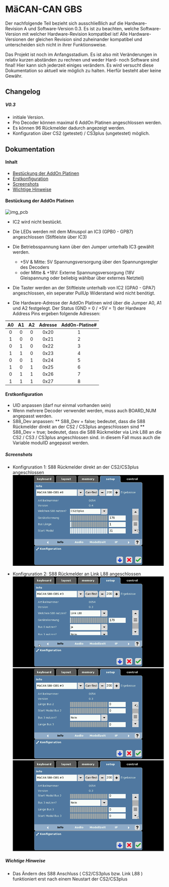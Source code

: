 # MäCAN-CAN GBS

Der nachfolgende Teil bezieht sich ausschließlich auf die Hardware-Revision A und Software-Version 0.3. Es ist zu beachten, welche Software-Version mit welcher Hardware-Revision kompatibel ist! Alle Hardware-Versionen der gleichen Revision sind zuheinander kompatibel und unterscheiden sich nicht in ihrer Funktionsweise.

Das Projekt ist noch im Anfangsstadium. Es ist also mit Veränderungen in relativ kurzen abständen zu rechnen und weder Hard- noch Software sind final! Hier kann sich jederzeit einiges verändern. Es wird versucht diese Dokumentation so aktuell wie möglich zu halten. Hierfür besteht aber keine Gewähr.

## Changelog

##### V0.3

 + initiale Version.
 + Pro Decoder können maximal 6 AddOn Platinen angeschlossen werden.
 + Es können 96 Rückmelder dadurch angezeigt werden.
 + Konfiguration über CS2 (getestet) / CS3plus (ungetestet) möglich.

## Dokumentation

#### Inhalt

* [Bestückung der AddOn Platinen](#bestückung-der-addon-platinen)
* [Erstkonfiguration](#erstkonfiguration)
* [Screenshots](#screenshots)
* [Wichtige Hinweise](#wichtige-hinweise)

#### Bestückung der AddOn Platinen

![img_pcb](/CAN-GBS/board/MäCAN-I-O-AddOn-PCB.png)

* IC2 wird nicht bestückt.
* Die LEDs werden mit dem Minuspol an IC3 (GPB0 - GPB7) angeschlossen (Stiftleiste über IC3)
* Die Betriebsspannung kann über den Jumper unterhalb IC3 gewählt werden.
  * \+5V & Mitte: 5V Spannungsversorgung über den Spannungsregler des Decoders
  * oder Mitte & \+18V: Externe Spannungsversorgung (18V Gleispannung oder beliebig wählbar über externes Netzteil)
* Die Taster werden an der Stiftleiste unterhalb von IC2 (GPA0 - GPA7) angeschlossen, ein seperater PullUp Widerstand wird nicht benötigt.

* Die Hardware-Adresse der AddOn Platinen wird über die Jumper A0, A1 und A2 festgelegt. Der Status (GND = 0 / +5V = 1) der Hardware Address Pins ergeben folgende Adressen:

| A0 | A1 | A2 | Adresse | AddOn-Platine# |
| :---: | :---: | :---: | :---: | :---: |
|0|0|0|0x20|1|
|1|0|0|0x21|2|
|0|1|0|0x22|3|
|1|1|0|0x23|4|
|0|0|1|0x24|5|
|1|0|1|0x25|6|
|0|1|1|0x26|7|
|1|1|1|0x27|8|

#### Erstkonfiguration

* UID anpassen (darf nur einmal vorhanden sein)
* Wenn mehrere Decoder verwendet werden, muss auch BOARD_NUM angepasst werden.
* S88_Dev anpassen:
** S88_Dev = false;  bedeutet, dass die S88 Rückmelder direkt an der CS2 / CS3plus angeschlossen sind
** S88_Dev = true;   bedeutet, dass die S88 Rückmelder via Link L88 an die CS2 / CS3 / CS3plus angeschlossen sind.
   in diesem Fall muss auch die Variable modulID angepasst werden.

##### Screenshots

* Konfigruration 1: S88 Rückmelder direkt an der CS2/CS3plus angeschlossen
![img1](/images/GBS_config_1.png)

* Konfigruration 2: S88 Rückmelder an Link L88 angeschlossen
![img2](/images/GBS_config_2.0.png)
![img3](/images/GBS_config_2.1.png)
![img4](/images/GBS_config_2.2.png)

##### Wichtige Hinweise

 * Das Ändern des S88 Anschluss ( CS2/CS3plus bzw. Link L88 ) funktioniert erst nach einem Neustart der CS2/CS3plus
